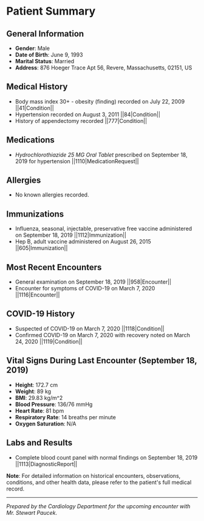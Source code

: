 # Patient Summary

## General Information
- **Gender**: Male
- **Date of Birth**: June 9, 1993
- **Marital Status**: Married
- **Address**: 876 Hoeger Trace Apt 56, Revere, Massachusetts, 02151, US

## Medical History
- Body mass index 30+ - obesity (finding) recorded on July 22, 2009 ||41|Condition||
- Hypertension recorded on August 3, 2011 ||84|Condition||
- History of appendectomy recorded ||777|Condition||

## Medications
- *Hydrochlorothiazide 25 MG Oral Tablet* prescribed on September 18, 2019 for hypertension ||1110|MedicationRequest||

## Allergies
- No known allergies recorded.

## Immunizations
- Influenza, seasonal, injectable, preservative free vaccine administered on September 18, 2019 ||1112|Immunization||
- Hep B, adult vaccine administered on August 26, 2015 ||605|Immunization||

## Most Recent Encounters
- General examination on September 18, 2019 ||958|Encounter||
- Encounter for symptoms of COVID-19 on March 7, 2020 ||1116|Encounter||

## COVID-19 History
- Suspected of COVID-19 on March 7, 2020 ||1118|Condition||
- Confirmed COVID-19 on March 7, 2020 with recovery noted on March 24, 2020 ||1119|Condition||

## Vital Signs During Last Encounter (September 18, 2019)
- **Height**: 172.7 cm
- **Weight**: 89 kg
- **BMI**: 29.83 kg/m^2
- **Blood Pressure**: 136/76 mmHg
- **Heart Rate**: 81 bpm
- **Respiratory Rate**: 14 breaths per minute
- **Oxygen Saturation**: N/A

## Labs and Results
- Complete blood count panel with normal findings on September 18, 2019 ||1113|DiagnosticReport||

**Note**: For detailed information on historical encounters, observations, conditions, and other health data, please refer to the patient's full medical record.

---
*Prepared by the Cardiology Department for the upcoming encounter with Mr. Stewart Paucek*.
